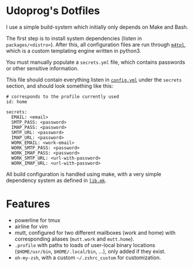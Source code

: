 # Udoprog's Dotfiles

I use a simple build-system which initially only depends on Make and Bash.

The first step is to install system dependencies (listen in `packages/<distro>`).
After this, all configuration files are run through [`m4tpl`](/bin/m4tpl), which is a custom
templating engine written in python3.

You must manually populate a `secrets.yml` file, which contains passwords or other sensitive
information.

This file should contain everything listen in [`config.yml`](/config.yml) under the `secrets`
section, and should look something like this:

```
# corresponds to the profile currently used
id: home

secrets:
  EMAIL: <email>
  SMTP_PASS: <password>
  IMAP_PASS: <password>
  SMTP_URL: <password>
  IMAP_URL: <password>
  WORK_EMAIL: <work-email>
  WORK_SMTP_PASS: <password>
  WORK_IMAP_PASS: <password>
  WORK_SMTP_URL: <url-with-password>
  WORK_IMAP_URL: <url-with-password>
```

All build configuration is handled using make, with a very simple dependency system as defined in
[`lib.mk`](/lib.mk).

# Features

* powerline for tmux
* airline for vim
* mutt, configured for two different mailboxes (work and home) with corresponding aliases
  (`mutt.work` and `mutt.home`).
* `.profile` with paths to loads of user-local binary locations (`$HOME/usr/bin`,
  `$HOME/.local/bin`, ...), only added if they exist.
* `oh-my-zsh`, with a custom `~/.zshrc_custom` for customization.
